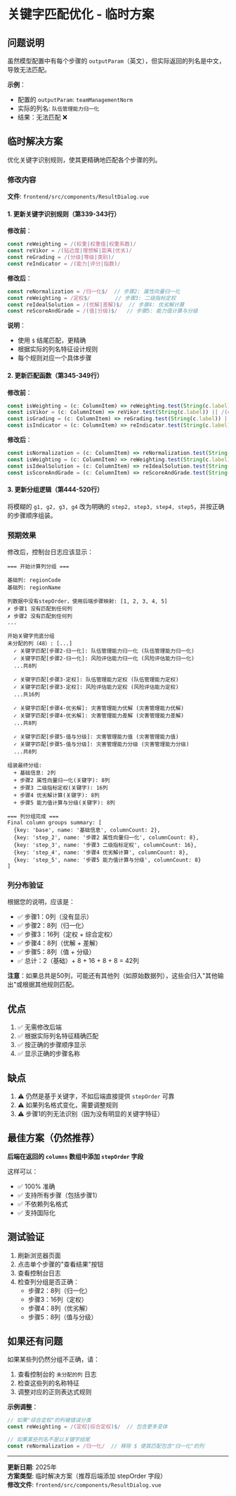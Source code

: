 # 关键字匹配优化 - 临时方案

## 问题说明

虽然模型配置中有每个步骤的 `outputParam`（英文），但实际返回的列名是中文，导致无法匹配。

**示例**：
- 配置的 `outputParam`: `teamManagementNorm`
- 实际的列名: `队伍管理能力归一化`
- 结果：无法匹配 ❌

## 临时解决方案

优化关键字识别规则，使其更精确地匹配各个步骤的列。

### 修改内容

**文件**: `frontend/src/components/ResultDialog.vue`

#### 1. 更新关键字识别规则（第339-343行）

**修改前**：
```typescript
const reWeighting = /(权重|权重值|权重系数)/
const reVikor = /(贴近度|理想解|距离|优劣)/
const reGrading = /(分级|等级|类别)/
const reIndicator = /(能力|评分|指数)/
```

**修改后**：
```typescript
const reNormalization = /归一化$/  // 步骤2: 属性向量归一化
const reWeighting = /定权$/        // 步骤3: 二级指标定权
const reIdealSolution = /(优解|差解)$/  // 步骤4: 优劣解计算
const reScoreAndGrade = /(值|分级)$/   // 步骤5: 能力值计算与分级
```

**说明**：
- 使用 `$` 结尾匹配，更精确
- 根据实际的列名特征设计规则
- 每个规则对应一个具体步骤

#### 2. 更新匹配函数（第345-349行）

**修改前**：
```typescript
const isWeighting = (c: ColumnItem) => reWeighting.test(String(c.label)) || /weight/i.test(c.prop)
const isVikor = (c: ColumnItem) => reVikor.test(String(c.label)) || /(closeness|ideal|distance)/i.test(c.prop)
const isGrading = (c: ColumnItem) => reGrading.test(String(c.label)) || /(grade|level|category)/i.test(c.prop)
const isIndicator = (c: ColumnItem) => reIndicator.test(String(c.label)) || /(ability|score|index)/i.test(c.prop)
```

**修改后**：
```typescript
const isNormalization = (c: ColumnItem) => reNormalization.test(String(c.label)) || reNormalization.test(c.prop)
const isWeighting = (c: ColumnItem) => reWeighting.test(String(c.label)) || reWeighting.test(c.prop)
const isIdealSolution = (c: ColumnItem) => reIdealSolution.test(String(c.label)) || reIdealSolution.test(c.prop)
const isScoreAndGrade = (c: ColumnItem) => reScoreAndGrade.test(String(c.label)) || reScoreAndGrade.test(c.prop)
```

#### 3. 更新分组逻辑（第444-520行）

将模糊的 `g1, g2, g3, g4` 改为明确的 `step2, step3, step4, step5`，并按正确的步骤顺序组装。

### 预期效果

修改后，控制台日志应该显示：

```
=== 开始计算列分组 ===

基础列: regionCode
基础列: regionName

列数据中没有stepOrder，使用后端步骤映射: [1, 2, 3, 4, 5]
✗ 步骤1 没有匹配到任何列
✗ 步骤2 没有匹配到任何列
...

开始关键字兜底分组
未分配的列（48）: [...]
  ✓ 关键字匹配[步骤2-归一化]: 队伍管理能力归一化 (队伍管理能力归一化)
  ✓ 关键字匹配[步骤2-归一化]: 风险评估能力归一化 (风险评估能力归一化)
  ...共8列
  
  ✓ 关键字匹配[步骤3-定权]: 队伍管理能力定权 (队伍管理能力定权)
  ✓ 关键字匹配[步骤3-定权]: 风险评估能力定权 (风险评估能力定权)
  ...共16列
  
  ✓ 关键字匹配[步骤4-优劣解]: 灾害管理能力优解 (灾害管理能力优解)
  ✓ 关键字匹配[步骤4-优劣解]: 灾害管理能力差解 (灾害管理能力差解)
  ...共8列
  
  ✓ 关键字匹配[步骤5-值与分级]: 灾害管理能力值 (灾害管理能力值)
  ✓ 关键字匹配[步骤5-值与分级]: 灾害管理能力分级 (灾害管理能力分级)
  ...共8列

组装最终分组:
  + 基础信息: 2列
  + 步骤2 属性向量归一化(关键字): 8列
  + 步骤3 二级指标定权(关键字): 16列
  + 步骤4 优劣解计算(关键字): 8列
  + 步骤5 能力值计算与分级(关键字): 8列

=== 列分组完成 ===
Final column groups summary: [
  {key: 'base', name: '基础信息', columnCount: 2},
  {key: 'step_2', name: '步骤2 属性向量归一化', columnCount: 8},
  {key: 'step_3', name: '步骤3 二级指标定权', columnCount: 16},
  {key: 'step_4', name: '步骤4 优劣解计算', columnCount: 8},
  {key: 'step_5', name: '步骤5 能力值计算与分级', columnCount: 8}
]
```

### 列分布验证

根据您的说明，应该是：
- ✅ 步骤1：0列（没有显示）
- ✅ 步骤2：8列（归一化）
- ✅ 步骤3：16列（定权 + 综合定权）
- ✅ 步骤4：8列（优解 + 差解）
- ✅ 步骤5：8列（值 + 分级）
- ✅ 总计：2（基础）+ 8 + 16 + 8 + 8 = 42列

**注意**：如果总共是50列，可能还有其他列（如原始数据列），这些会归入"其他输出"或根据其他规则匹配。

## 优点

1. ✅ 无需修改后端
2. ✅ 根据实际列名特征精确匹配
3. ✅ 按正确的步骤顺序显示
4. ✅ 显示正确的步骤名称

## 缺点

1. ⚠️ 仍然是基于关键字，不如后端直接提供 `stepOrder` 可靠
2. ⚠️ 如果列名格式变化，需要调整规则
3. ⚠️ 步骤1的列无法识别（因为没有明显的关键字特征）

## 最佳方案（仍然推荐）

**后端在返回的 `columns` 数组中添加 `stepOrder` 字段**

这样可以：
- ✅ 100% 准确
- ✅ 支持所有步骤（包括步骤1）
- ✅ 不依赖列名格式
- ✅ 支持国际化

## 测试验证

1. 刷新浏览器页面
2. 点击单个步骤的"查看结果"按钮
3. 查看控制台日志
4. 检查列分组是否正确：
   - 步骤2：8列（归一化）
   - 步骤3：16列（定权）
   - 步骤4：8列（优劣解）
   - 步骤5：8列（值与分级）

## 如果还有问题

如果某些列仍然分组不正确，请：

1. 查看控制台的 `未分配的列` 日志
2. 检查这些列的名称特征
3. 调整对应的正则表达式规则

**示例调整**：
```typescript
// 如果"综合定权"的列被错误分类
const reWeighting = /(定权|综合定权)$/  // 包含更多变体

// 如果某些列名不是以关键字结尾
const reNormalization = /归一化/  // 移除 $ 使其匹配包含"归一化"的列
```

---

**更新日期**: 2025年  
**方案类型**: 临时解决方案（推荐后端添加 stepOrder 字段）  
**修改文件**: `frontend/src/components/ResultDialog.vue`
